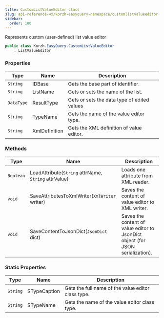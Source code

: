 ```yaml
---
title: CustomListValueEditor class
slug: api-reference-4x/korzh-easyquery-namespace/customlistvalueeditor-class
sidebar:
  order: 100
---
```


Represents custom (user-defined) list value editor
```csharp
public class Korzh.EasyQuery.CustomListValueEditor
    : ListValueEditor

```

### Properties

| Type | Name | Description | 
| --- | --- | --- | 
| `String` | IDBase | Gets the base part of identifier. | 
| `String` | ListName | Gets or sets the name of the list. | 
| `DataType` | ResultType | Gets or sets the data type of edited values | 
| `String` | TypeName | Gets the name of the value editor type. | 
| `String` | XmlDefinition | Gets the XML definition of value editor. | 


### Methods

| Type | Name | Description | 
| --- | --- | --- | 
| `Boolean` | LoadAttribute(`String` attrName, `String` attrValue) | Loads one attribute from XML reader. | 
| `void` | SaveAttributesToXmlWriter(`XmlWriter` writer) | Saves the content of value editor to XML writer. | 
| `void` | SaveContentToJsonDict(`JsonDict` dict) | Saves the content of value editor to JsonDict object (for JSON serialization). | 


### Static Properties

| Type | Name | Description | 
| --- | --- | --- | 
| `String` | STypeCaption | Gets the full name of the value editor class type. | 
| `String` | STypeName | Gets the name of the value editor class type. |
